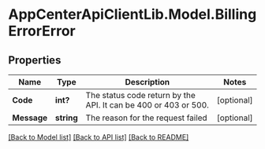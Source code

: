 # AppCenterApiClientLib.Model.BillingErrorError
## Properties

Name | Type | Description | Notes
------------ | ------------- | ------------- | -------------
**Code** | **int?** | The status code return by the API. It can be 400 or 403 or 500. | [optional] 
**Message** | **string** | The reason for the request failed | [optional] 

[[Back to Model list]](../README.md#documentation-for-models) [[Back to API list]](../README.md#documentation-for-api-endpoints) [[Back to README]](../README.md)

